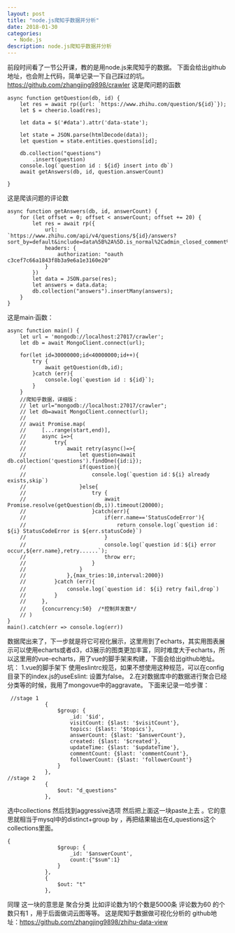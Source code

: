 ```yaml
---
layout: post
title: "node.js爬知乎数据并分析"
date: 2018-01-30
categories:
  - Node.js
description: node.js爬知乎数据并分析
---
```


前段时间看了一节公开课，教的是用node.js来爬知乎的数据。
下面会给出github地址，也会附上代码，简单记录一下自己踩过的坑。
https://github.com/zhangjing9898/crawler
这是爬问题的函数
```
async function getQuestion(db, id) {
    let res = await rp({url: `https://www.zhihu.com/question/${id}`});
    let $ = cheerio.load(res);

    let data = $('#data').attr('data-state');

    let state = JSON.parse(htmlDecode(data));
    let question = state.entities.questions[id];

    db.collection("questions")
        .insert(question)
    console.log(`question id : ${id} insert into db`)
    await getAnswers(db, id, question.answerCount)

}
```
这是爬该问题的评论数
```
async function getAnswers(db, id, answerCount) {
    for (let offset = 0; offset < answerCount; offset += 20) {
        let res = await rp({
            url: `https://www.zhihu.com/api/v4/questions/${id}/answers?sort_by=default&include=data%5B%2A%5D.is_normal%2Cadmin_closed_comment%2Creward_info%2Cis_collapsed%2Cannotation_action%2Cannotation_detail%2Ccollapse_reason%2Cis_sticky%2Ccollapsed_by%2Csuggest_edit%2Ccomment_count%2Ccan_comment%2Ccontent%2Ceditable_content%2Cvoteup_count%2Creshipment_settings%2Ccomment_permission%2Ccreated_time%2Cupdated_time%2Creview_info%2Crelevant_info%2Cquestion%2Cexcerpt%2Crelationship.is_authorized%2Cis_author%2Cvoting%2Cis_thanked%2Cis_nothelp%2Cupvoted_followees%3Bdata%5B%2A%5D.mark_infos%5B%2A%5D.url%3Bdata%5B%2A%5D.author.follower_count%2Cbadge%5B%3F%28type%3Dbest_answerer%29%5D.topics&limit=20&offset=${offset}`,
            headers: {
                authorization: "oauth c3cef7c66a1843f8b3a9e6a1e3160e20"
            }
        })
        let data = JSON.parse(res);
        let answers = data.data;
        db.collection("answers").insertMany(answers);
    }
}
```
这是main·函数：
```
async function main() {
    let url = 'mongodb://localhost:27017/crawler';
    let db = await MongoClient.connect(url);

    for(let id=30000000;id<40000000;id++){
        try {
            await getQuestion(db,id);
        }catch (err){
            console.log(`question id : ${id}`);
        }
    }
    //爬知乎数据，详细版：
    // let url="mongodb://localhost:27017/crawler";
    // let db=await MongoClient.connect(url);
    //
    // await Promise.map(
    //     [...range(start,end)],
    //     async i=>{
    //         try{
    //             await retry(async()=>{
    //                 let question=await db.collection('questions').findOne({id:i});
    //                 if(question){
    //                     console.log(`question id：${i} already exists,skip`)
    //                 }else{
    //                     try {
    //                         await Promise.resolve(getQuestion(db,i)).timeout(20000);
    //                     }catch(err){
    //                         if(err.name=='StatusCodeError'){
    //                             return console.log(`question id：${i} StatusCodeError is ${err.statusCode}`)
    //                         }
    //                         console.log(`question id：${i} error occur,${err.name},retry......`);
    //                         throw err;
    //                     }
    //                 }
    //             },{max_tries:10,interval:2000})
    //         }catch (err){
    //             console.log(`question id： ${i} retry fail,drop`)
    //         }
    //     },
    //     {concurrency:50}  /*控制并发数*/
    // )
}
main().catch(err => console.log(err))
```

数据爬出来了，下一步就是将它可视化展示，这里用到了echarts，其实用图表展示可以使用echarts或者d3，d3展示的图类更加丰富，同时难度大于echarts，所以这里用的vue-echarts，用了vue的脚手架来构建，下面会给出github地址。
坑：
1.vue的脚手架下 使用eslintrc规范，如果不想使用这种规范，可以在config目录下的index.js的useEslint: 设置为false。
2.在对数据库中的数据进行聚合已经分类等的时候，我用了mongovue中的aggravate。
下面来记录一哈步骤：
```
 //stage 1
            {
                $group: {
                    _id: '$id',
                    visitCount: {$last: '$visitCount'},
                    topics: {$last: '$topics'},
                    answerCount: {$last: '$answerCount'},
                    created: {$last: '$created'},
                    updateTime: {$last: '$updateTime'},
                    commentCount: {$last: 'commentCount'},
                    followerCount: {$last: 'followerCount'}
                }
            },
//stage 2
            {
                $out: "d_questions"
            },
```
选中collections 然后找到aggressive选项 然后把上面这一块paste上去 。它的意思就相当于mysql中的distinct+group by ，再把结果输出在d_questions这个collections里面。

```
{
                $group: {
                    _id: '$answerCount',
                    count:{"$sum":1}
                }
            },
            {
                $out: "t"
            },
```
同理 这一块的意思是 聚合分类  比如评论数为1的个数是5000条 评论数为60 的个数只有1 ，用于后面做词云图等等。
这是爬知乎数据做可视化分析的 github地址：https://github.com/zhangjing9898/zhihu-data-view
